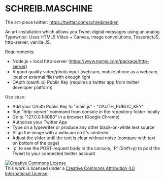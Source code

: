 # SCHREIB.MASCHINE
The art-piece twitter: https://twitter.com/schreibmedien

An art-installation which allows you Tweet digital messages using an analog Typewriter. Uses HTML5 Video + Canvas, image convolutions, TesseractJS, http-server, vanilla JS.

Requirements: 
  - Node.js + local http-server (https://www.npmjs.com/package/http-server)
  - A good quality video/photo input (webcam, mobile phone as a webcam, local or external file) with enough light
  - OAuth (oauth.io) Public Key (requires a twitter app from twitter developer platform)
  
Use case: 
  - Add your OAuth Public Key to "main.js" - "OAUTH_PUBLIC_KEY"
  - Run "http-server" command from console in the repository folder locally
  - Go to "127.0.0.1:8080" in a browser (Google Chrome) 
  - Authorize your Twitter App 
  - Type on a typewriter or produce any other black-on-white text source
  - Align the image with a webcam so it's centered 
  - Adjust the slider until the text is clear without noise (compare with text on bottom of the page) 
  - 'p' to see the POST-request body in the console, 'P' (Shift+p) to post the Tweet to your connected twitter account


<a rel="license" href="http://creativecommons.org/licenses/by/4.0/"><img alt="Creative Commons License" style="border-width:0" src="https://i.creativecommons.org/l/by/4.0/88x31.png" /></a><br />This work is licensed under a <a rel="license" href="http://creativecommons.org/licenses/by/4.0/">Creative Commons Attribution 4.0 International License</a>.
